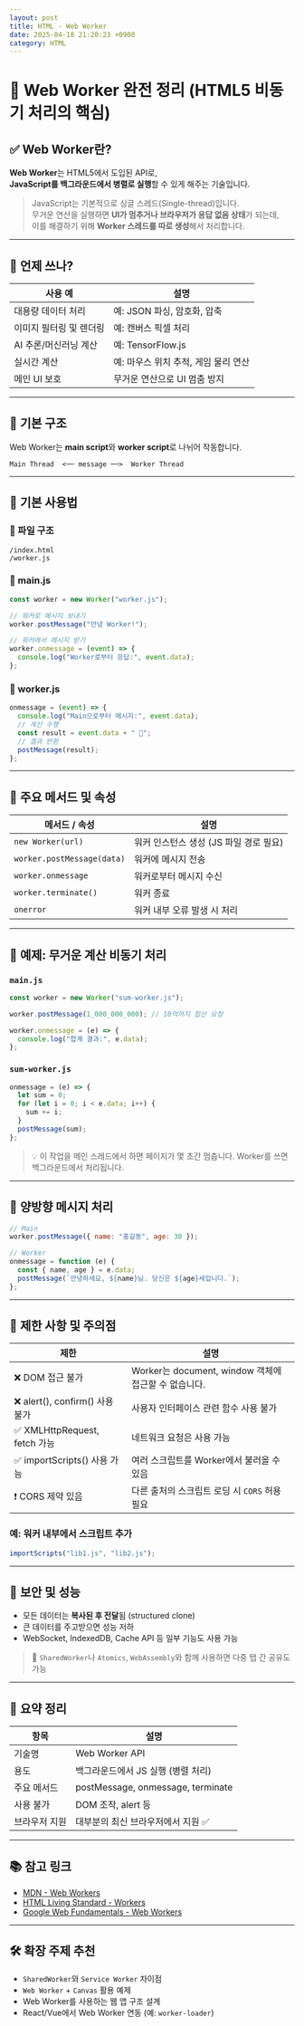 ```yaml
---
layout: post
title: HTML - Web Worker
date: 2025-04-18 21:20:23 +0900
category: HTML
---
```

# 🧵 Web Worker 완전 정리 (HTML5 비동기 처리의 핵심)

## ✅ Web Worker란?

**Web Worker**는 HTML5에서 도입된 API로,  
**JavaScript를 백그라운드에서 병렬로 실행**할 수 있게 해주는 기술입니다.

> JavaScript는 기본적으로 싱글 스레드(Single-thread)입니다.  
> 무거운 연산을 실행하면 **UI가 멈추거나 브라우저가 응답 없음 상태**가 되는데,  
> 이를 해결하기 위해 **Worker 스레드를 따로 생성**해서 처리합니다.

---

## 🔧 언제 쓰나?

| 사용 예 | 설명 |
|---------|------|
| 대용량 데이터 처리 | 예: JSON 파싱, 암호화, 압축 |
| 이미지 필터링 및 렌더링 | 예: 캔버스 픽셀 처리 |
| AI 추론/머신러닝 계산 | 예: TensorFlow.js |
| 실시간 계산 | 예: 마우스 위치 추적, 게임 물리 연산 |
| 메인 UI 보호 | 무거운 연산으로 UI 멈춤 방지

---

## 🧱 기본 구조

Web Worker는 **main script**와 **worker script**로 나뉘어 작동합니다.

```text
Main Thread  <── message ──>  Worker Thread
```

---

## 🧪 기본 사용법

### 📁 파일 구조

```
/index.html
/worker.js
```

### 📄 main.js

```javascript
const worker = new Worker("worker.js");

// 워커로 메시지 보내기
worker.postMessage("안녕 Worker!");

// 워커에서 메시지 받기
worker.onmessage = (event) => {
  console.log("Worker로부터 응답:", event.data);
};
```

### 📄 worker.js

```javascript
onmessage = (event) => {
  console.log("Main으로부터 메시지:", event.data);
  // 계산 수행
  const result = event.data + " 👋";
  // 결과 반환
  postMessage(result);
};
```

---

## 🧠 주요 메서드 및 속성

| 메서드 / 속성 | 설명 |
|----------------|------|
| `new Worker(url)` | 워커 인스턴스 생성 (JS 파일 경로 필요) |
| `worker.postMessage(data)` | 워커에 메시지 전송 |
| `worker.onmessage` | 워커로부터 메시지 수신 |
| `worker.terminate()` | 워커 종료 |
| `onerror` | 워커 내부 오류 발생 시 처리 |

---

## 🧩 예제: 무거운 계산 비동기 처리

### `main.js`

```javascript
const worker = new Worker("sum-worker.js");

worker.postMessage(1_000_000_000); // 10억까지 합산 요청

worker.onmessage = (e) => {
  console.log("합계 결과:", e.data);
};
```

### `sum-worker.js`

```javascript
onmessage = (e) => {
  let sum = 0;
  for (let i = 0; i < e.data; i++) {
    sum += i;
  }
  postMessage(sum);
};
```

> 💡 이 작업을 메인 스레드에서 하면 페이지가 몇 초간 멈춥니다. Worker를 쓰면 백그라운드에서 처리됩니다.

---

## 🔄 양방향 메시지 처리

```js
// Main
worker.postMessage({ name: "홍길동", age: 30 });

// Worker
onmessage = function (e) {
  const { name, age } = e.data;
  postMessage(`안녕하세요, ${name}님. 당신은 ${age}세입니다.`);
};
```

---

## 🚧 제한 사항 및 주의점

| 제한 | 설명 |
|------|------|
| ❌ DOM 접근 불가 | Worker는 document, window 객체에 접근할 수 없습니다. |
| ❌ alert(), confirm() 사용 불가 | 사용자 인터페이스 관련 함수 사용 불가 |
| ✅ XMLHttpRequest, fetch 가능 | 네트워크 요청은 사용 가능 |
| ✅ importScripts() 사용 가능 | 여러 스크립트를 Worker에서 불러올 수 있음 |
| ❗ CORS 제약 있음 | 다른 출처의 스크립트 로딩 시 `CORS` 허용 필요 |

### 예: 워커 내부에서 스크립트 추가

```javascript
importScripts("lib1.js", "lib2.js");
```

---

## 🔐 보안 및 성능

- 모든 데이터는 **복사된 후 전달**됨 (structured clone)
- 큰 데이터를 주고받으면 성능 저하
- WebSocket, IndexedDB, Cache API 등 일부 기능도 사용 가능

> 📌 `SharedWorker`나 `Atomics`, `WebAssembly`와 함께 사용하면 다중 탭 간 공유도 가능

---

## 🧠 요약 정리

| 항목 | 설명 |
|------|------|
| 기술명 | Web Worker API |
| 용도 | 백그라운드에서 JS 실행 (병렬 처리) |
| 주요 메서드 | postMessage, onmessage, terminate |
| 사용 불가 | DOM 조작, alert 등 |
| 브라우저 지원 | 대부분의 최신 브라우저에서 지원 ✅ |

---

## 📚 참고 링크

- [MDN - Web Workers](https://developer.mozilla.org/ko/docs/Web/API/Web_Workers_API)
- [HTML Living Standard - Workers](https://html.spec.whatwg.org/multipage/workers.html)
- [Google Web Fundamentals - Web Workers](https://developers.google.com/web/fundamentals/performance/web-workers)

---

## 🛠️ 확장 주제 추천

- `SharedWorker`와 `Service Worker` 차이점
- `Web Worker` + `Canvas` 활용 예제
- Web Worker를 사용하는 웹 앱 구조 설계
- React/Vue에서 Web Worker 연동 (예: `worker-loader`)
